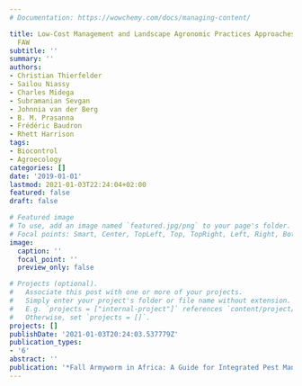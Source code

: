 ```yaml
---
# Documentation: https://wowchemy.com/docs/managing-content/

title: Low-Cost Management and Landscape Agronomic Practices Approaches to Control
  FAW
subtitle: ''
summary: ''
authors:
- Christian Thierfelder
- Sailou Niassy
- Charles Midega
- Subramanian Sevgan
- Johnnia van der Berg
- B. M. Prasanna
- Frédéric Baudron
- Rhett Harrison
tags:
- Biocontrol
- Agroecology
categories: []
date: '2019-01-01'
lastmod: 2021-01-03T22:24:04+02:00
featured: false
draft: false

# Featured image
# To use, add an image named `featured.jpg/png` to your page's folder.
# Focal points: Smart, Center, TopLeft, Top, TopRight, Left, Right, BottomLeft, Bottom, BottomRight.
image:
  caption: ''
  focal_point: ''
  preview_only: false

# Projects (optional).
#   Associate this post with one or more of your projects.
#   Simply enter your project's folder or file name without extension.
#   E.g. `projects = ["internal-project"]` references `content/project/deep-learning/index.md`.
#   Otherwise, set `projects = []`.
projects: []
publishDate: '2021-01-03T20:24:03.537779Z'
publication_types:
- '6'
abstract: ''
publication: '*Fall Armyworm in Africa: A Guide for Integrated Pest Management*'
---
```

